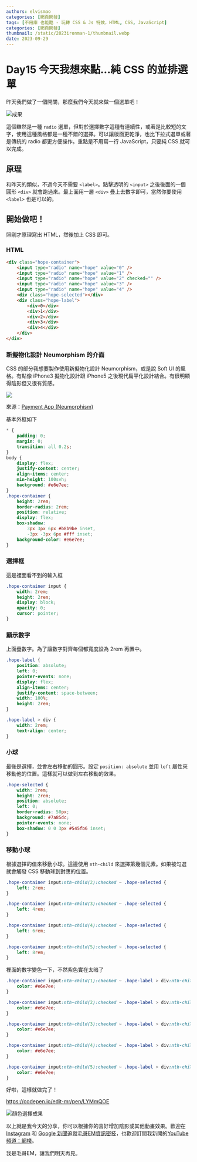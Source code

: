 ```yaml
---
authors: elvismao
categories: [網頁開發]
tags: [不用庫 也能酷 - 玩轉 CSS & Js 特效，HTML, CSS, JavaScript]
categories: [網頁開發]
thumbnail: /static/2023ironman-1/thumbnail.webp
date: 2023-09-29
---
```


# Day15 今天我想來點...純 CSS 的並排選單

昨天我們做了一個開關，那麼我們今天就來做一個選單吧！

![成果](final.gif)

這個雖然是一種 `radio` 選單，但對於選擇數字這種有連續性，或著是比較短的文字，使用這種風格都是一種不錯的選擇。可以讓版面更乾淨，也比下拉式選單或著是傳統的 radio 都更方便操作。重點是不用寫一行 JavaScript，只要純 CSS 就可以完成。

## 原理

和昨天的類似，不過今天不需要 `<label>`。點擊透明的 `<input>` 之後後面的一個圓形 `<div>` 就會跑過來。最上面用一層 `<div>` 疊上去數字即可，當然你要使用 `<label>` 也是可以的。

## 開始做吧！

照剛才原理寫出 HTML，然後加上 CSS 即可。

### HTML

```html
<div class="hope-container">
	<input type="radio" name="hope" value="0" />
	<input type="radio" name="hope" value="1" />
	<input type="radio" name="hope" value="2" checked="" />
	<input type="radio" name="hope" value="3" />
	<input type="radio" name="hope" value="4" />
	<div class="hope-selected"></div>
	<div class="hope-label">
		<div>0</div>
		<div>1</div>
		<div>2</div>
		<div>3</div>
		<div>4</div>
	</div>
</div>
```

### 新擬物化設計 Neumorphism 的介面

CSS 的部分我想要製作使用新擬物化設計 Neumorphism，或是說 Soft UI 的風格。有點像 iPhone3 擬物化設計跟 iPhone5 之後現代扁平化設計結合。有很明顯得陰影但又很有質感。

![](example.webp)

來源：[Payment App (Neumorphism)](https://codepen.io/sdbrannum/pen/PowKRGj)

基本外框如下

```css
* {
	padding: 0;
	margin: 0;
	transition: all 0.2s;
}
body {
	display: flex;
	justify-content: center;
	align-items: center;
	min-height: 100svh;
	background: #e6e7ee;
}
.hope-container {
	height: 2rem;
	border-radius: 2rem;
	position: relative;
	display: flex;
	box-shadow:
		3px 3px 6px #b8b9be inset,
		-3px -3px 6px #fff inset;
	background-color: #e6e7ee;
}
```

### 選擇框

這是裡面看不到的輸入框

```css
.hope-container input {
	width: 2rem;
	height: 2rem;
	display: block;
	opacity: 0;
	cursor: pointer;
}
```

### 顯示數字

上面疊數字。為了讓數字對齊每個都寬度設為 2rem 再置中。

```css
.hope-label {
	position: absolute;
	left: 0;
	pointer-events: none;
	display: flex;
	align-items: center;
	justify-content: space-between;
	width: 100%;
	height: 2rem;
}

.hope-label > div {
	width: 2rem;
	text-align: center;
}
```

### 小球

最後是選擇，並會左右移動的圓形。設定 `position: absolute` 並用 `left` 屬性來移動他的位置。這樣就可以做到左右移動的效果。

```css
.hope-selected {
	width: 2rem;
	height: 2rem;
	position: absolute;
	left: 0;
	border-radius: 50px;
	background: #7a85dc;
	pointer-events: none;
	box-shadow: 0 0 3px #545fb6 inset;
}
```

### 移動小球

根據選擇的值來移動小球。這邊使用 `nth-child` 來選擇第幾個元素。如果被勾選就會觸發 CSS 移動球到對應的位置。

```css
.hope-container input:nth-child(2):checked ~ .hope-selected {
	left: 2rem;
}

.hope-container input:nth-child(3):checked ~ .hope-selected {
	left: 4rem;
}

.hope-container input:nth-child(4):checked ~ .hope-selected {
	left: 6rem;
}

.hope-container input:nth-child(5):checked ~ .hope-selected {
	left: 8rem;
}
```

裡面的數字變色一下，不然紫色實在太暗了

```css
.hope-container input:nth-child(1):checked ~ .hope-label > div:nth-child(1) {
	color: #e6e7ee;
}

.hope-container input:nth-child(2):checked ~ .hope-label > div:nth-child(2) {
	color: #e6e7ee;
}

.hope-container input:nth-child(3):checked ~ .hope-label > div:nth-child(3) {
	color: #e6e7ee;
}

.hope-container input:nth-child(4):checked ~ .hope-label > div:nth-child(4) {
	color: #e6e7ee;
}

.hope-container input:nth-child(5):checked ~ .hope-label > div:nth-child(5) {
	color: #e6e7ee;
}
```

好啦，這樣就做完了！

https://codepen.io/edit-mr/pen/LYMmQOE

![顏色選擇成果](final.gif)

以上就是我今天的分享，你可以根據你的喜好增加陰影或其他動畫效果。歡迎在 [Instagram](https://www.instagram.com/emtech.cc) 和 [Google 新聞](https://news.google.com/publications/CAAqBwgKMKXLvgswsubVAw?ceid=TW:zh-Hant&oc=3)追蹤[毛哥EM資訊密技](https://emtech.cc/)，也歡迎訂閱我新開的[YouTube 頻道：網棧](https://www.youtube.com/@webpallet)。

我是毛哥EM，讓我們明天再見。
